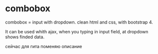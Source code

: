 # combobox
combobox = input with dropdown. clean html and css, with bootstrap 4.

It can be used whith ajax, when you typing in input field, at dropdown shows finded data.

сейчас для гита поменяю описание
